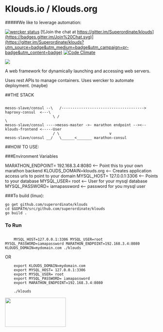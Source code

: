 # Klouds.io / Klouds.org

#####We like to leverage automation:

[![wercker status](https://app.wercker.com/status/fcf719ade20c4ab01184d966f4650ee2/s/master "wercker status")](https://app.wercker.com/project/bykey/fcf719ade20c4ab01184d966f4650ee2)  [![Join the chat at https://gitter.im/Superordinate/klouds](https://badges.gitter.im/Join%20Chat.svg)](https://gitter.im/Superordinate/klouds?utm_source=badge&utm_medium=badge&utm_campaign=pr-badge&utm_content=badge)  [![Code Climate](https://codeclimate.com/github/Superordinate/klouds/badges/gpa.svg)](https://codeclimate.com/github/Superordinate/klouds)  


<img src="http://www.ozzadar.com/klouds.png" align="center"/>



A web framework for dynamically launching and accessing web servers.

Uses rest APIs to manage containers. Uses wercker to automate deployment.  (maybe)


##THE STACK

```

mesos-slave/consul --\   /--------------------------------------> haproxy-consul  <---\
			   		  \	/															   \
mesos-slave/consul ---->mesos-master ->- marathon endpoint --><-- klouds-frontend <-----User
			   		  /	\					    v
mesos-slave/consul __/	 \______<_______ marathon-consul

```


##HOW TO USE:

###Environment Variables

MARATHON_ENDPOINT= 192.168.3.4:8080  	<-- Point this to your own marathon backend
KLOUDS_DOMAIN=klouds.org 				<-- Creates application access urls to point to your domain
MYSQL_HOST= 127.0.0.1:3306	 			<-- Points to your database
MYSQL_USER= root						<-- User for your mysql database
MYSQL_PASSWORD= iamapassword			<-- password for you mysql user


###To build (linux):


```
go get github.com/superordinate/klouds
cd $GOPATH/src/github.com/superordinate/klouds
go build .

```
### To Run

``` 

	MYSQL_HOST=127.0.0.1:3306 MYSQL_USER=root MYSQL_PASSWORD=iamapassword MARATHON_ENDPOINT=192.168.3.4:8080 KLOUDS_DOMAIN=mydomain.com ./klouds

```

OR

```
	export KLOUDS_DOMAIN=mydomain.com 
	export MYSQL_HOST= 127.0.0.1:3306
	export MYSQL_USER= root	
	export MYSQL_PASSWORD= iamapassword
	export MARATHON_ENDPOINT=192.168.3.4:8080

	./klouds

```


<a href="https://github.com/EmileVauge/traefik"><img src="https://camo.githubusercontent.com/0d83f4ec95b28ecc0353078ca4364bf461b99c2d/687474703a2f2f7472616566696b2e6769746875622e696f2f7472616566696b2e6c6f676f2e737667" align="center" height="96" width="200" ></a><br>

